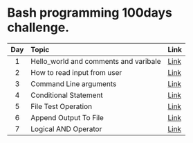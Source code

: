 Bash programming 100days challenge.
======		

| Day | Topic            | Link   |
|:-----:|:----------------|:--------------------|
|1  | Hello_world and comments and varibale       | <a href="https://github.com/raj1997/100days-of-coding/tree/master/Bash/Day-1">Link</a>  |
|2  | How to read input from user                 | <a href="https://github.com/raj1997/100days-of-coding/tree/master/Bash/Day-2">Link</a>  |
|3  | Command Line arguments                      | <a href="https://github.com/raj1997/100days-of-coding/tree/master/Bash/Day-3">Link</a>  |
|4  | Conditional Statement                       | <a href="https://github.com/raj1997/100days-of-coding/tree/master/Bash/Day-4">Link</a>  |
|5  | File Test Operation                         | <a href="https://github.com/raj1997/100days-of-coding/tree/master/Bash/Day-5">Link</a>  |
|6  | Append Output To File                       | <a href="https://github.com/raj1997/100days-of-coding/tree/master/Bash/Day-6">Link</a>  |
|7  | Logical AND Operator                        | <a href="https://github.com/raj1997/100days-of-coding/tree/master/Bash/Day-7">Link</a>  |
